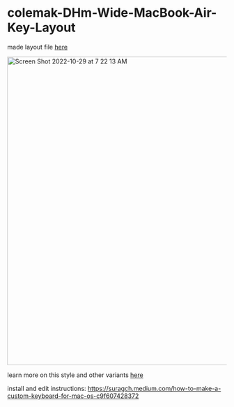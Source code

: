 # colemak-DHm-Wide-MacBook-Air-Key-Layout

made layout file [here]([url](https://suragch.medium.com/how-to-make-a-custom-keyboard-for-mac-os-c9f607428372))

<img width="708" alt="Screen Shot 2022-10-29 at 7 22 13 AM" src="https://user-images.githubusercontent.com/57117207/198836632-ba7196f5-24a5-4c8f-8ec6-bed9ff1e4fa0.png">

learn more on this style and other variants [here]([url](https://colemakmods.github.io/mod-dh/keyboards.html))

install and edit instructions:
https://suragch.medium.com/how-to-make-a-custom-keyboard-for-mac-os-c9f607428372
